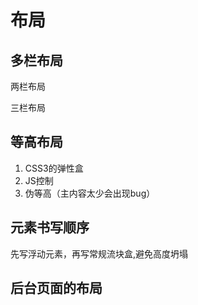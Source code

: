 # 布局

## 多栏布局

两栏布局

三栏布局

## 等高布局

1. CSS3的弹性盒
2. JS控制
3. 伪等高（主内容太少会出现bug） 

## 元素书写顺序

先写浮动元素，再写常规流块盒,避免高度坍塌

## 后台页面的布局

